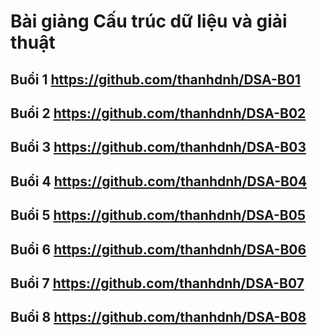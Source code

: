 # Bài giảng Cấu trúc dữ liệu và giải thuật

## Buổi 1 https://github.com/thanhdnh/DSA-B01
## Buổi 2 https://github.com/thanhdnh/DSA-B02
## Buổi 3 https://github.com/thanhdnh/DSA-B03
## Buổi 4 https://github.com/thanhdnh/DSA-B04
## Buổi 5 https://github.com/thanhdnh/DSA-B05
## Buổi 6 https://github.com/thanhdnh/DSA-B06
## Buổi 7 https://github.com/thanhdnh/DSA-B07
## Buổi 8 https://github.com/thanhdnh/DSA-B08
